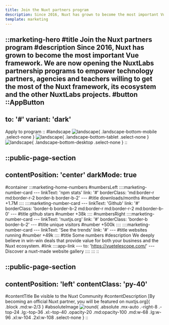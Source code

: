 ```yaml
---
title: Join the Nuxt partners program
description: Since 2016, Nuxt has grown to become the most important Vue framework. We are now opening the NuxtLabs partnership programs to empower technology partners, agencies and teachers willing to get the most of the Nuxt framework, its ecosystem and the other NuxtLabs projects.
template: marketing
---
```


::marketing-hero
#title
Join the Nuxt partners program
#description
Since 2016, Nuxt has grown to become the most important Vue framework. We are now opening the NuxtLabs partnership programs to empower technology partners, agencies and teachers willing to get the most of the Nuxt framework, its ecosystem and the other NuxtLabs projects.
#button
  ::AppButton
  ---
  to: '#'
  variant: 'dark'
  ---
  Apply to program
  ::
#landscape
![landscape](img/marketing/home/landscape-mobile.svg){ .landscape-bottom-mobile .select-none }
![landscape](img/marketing/home/landscape-tablet.svg){ .landscape-bottom-tablet .select-none }
![landscape](img/marketing/home/landscape.svg){ .landscape-bottom-desktop .select-none }
::

<!-- numbers section -->
::public-page-section
---
contentPosition: 'center'
darkMode: true
---
#container
  :::marketing-home-numbers
  #numbersLeft
    ::::marketing-number-card
    ---
    linkText: 'npm stats'
    link: '#'
    borderClass: 'md:border-r md:border-r-2 border-b border-b-2'
    ---
    #title
    downloads/months
    #number
    +1.7M
    ::::
    ::::marketing-number-card
    ---
    linkText: 'Github'
    link: '#'
    borderClass: 'border-b border-b-2 md:border-r md:border-r-2 md:border-b-0'
    ---
    #title
    github stars
    #number
    +38k
    ::::
  #numbersRight
    ::::marketing-number-card
    ---
    linkText: 'nuxtjs.org'
    link: '#'
    borderClass: 'border-b border-b-2'
    ---
    #title
    unique visitors
    #number
    +500k
    ::::
    ::::marketing-number-card
    ---
    linkText: 'See the trends'
    link: '#'
    ---
    #title
    websites running
    #number
    +49k
    ::::
  #title
  Some numbers
  #description
  We deeply believe in win-win deals that provide value for both your business and the Nuxt ecosystem.
  #link
    ::::app-link
    ---
    to: 'https://vuetelescope.com/'
    ---
    Discover a nuxt-made website gallery
    ::::
  :::
::

<!-- community section -->
::public-page-section
---
contentPosition: 'left'
contentClass: 'py-40'
---
#contentTitle
Be visible to the Nuxt Community
#contentDescription
[By becoming an official Nuxt partner, you will be featured on nuxtjs.org]{ .block .md:w-2/3 }
#absoluteImage
![round](img/marketing/home/big-circle.svg){ .absolute .mx-auto .-right-8 .-top-24 .lg:-top-36 .xl:-top-40 .opacity-20 .md:opacity-100 .md:w-68 .lg:w-96 .xl:w-104 .2xl:w-108 .select-none }
::
<!-- <img
        loading="lazy"
        :src="`/assets/img/home/big-circle.svg`"
        class="absolute mx-auto -right-8 -top-24 lg:-top-36 xl:-top-40 opacity-20 md:opacity-100 md:w-68 lg:w-96 xl:w-104 2xl:w-108"
        alt="A circle image"
      /> -->
<!-- insider section -->
<!-- forces section -->
<!-- plan section -->
<!-- next step section -->
